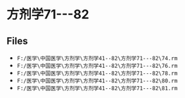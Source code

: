 # 方剂学71---82

## Files

- `F:/医学\中国医学\方剂学\方剂学41--82\方剂学71---82\74.rm`
- `F:/医学\中国医学\方剂学\方剂学41--82\方剂学71---82\76.rm`
- `F:/医学\中国医学\方剂学\方剂学41--82\方剂学71---82\78.rm`
- `F:/医学\中国医学\方剂学\方剂学41--82\方剂学71---82\80.rm`
- `F:/医学\中国医学\方剂学\方剂学41--82\方剂学71---82\81.rm`

